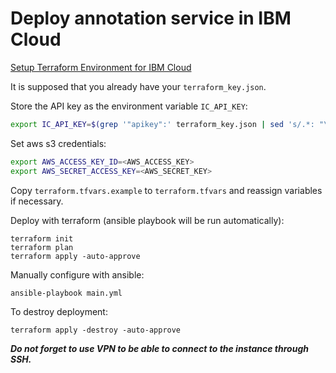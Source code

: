 # Deploy annotation service in IBM Cloud

[Setup Terraform Environment for IBM Cloud](https://ibm.github.io/cloud-enterprise-examples/iac/setup-environment)

It is supposed that you already have your `terraform_key.json`.

Store the API key as the environment variable `IC_API_KEY`:
```bash
export IC_API_KEY=$(grep '"apikey":' terraform_key.json | sed 's/.*: "\(.*\)".*/\1/')
```

Set aws s3 credentials:
```bash
export AWS_ACCESS_KEY_ID=<AWS_ACCESS_KEY>
export AWS_SECRET_ACCESS_KEY=<AWS_SECRET_KEY>
```

Copy `terraform.tfvars.example` to `terraform.tfvars` and reassign variables if necessary.

Deploy with terraform (ansible playbook will be run automatically):
```
terraform init
terraform plan
terraform apply -auto-approve
```

Manually configure with ansible:
```
ansible-playbook main.yml
```

To destroy deployment:
```
terraform apply -destroy -auto-approve
```

***Do not forget to use VPN to be able to connect to the instance through SSH.***